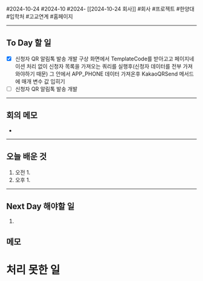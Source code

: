 #2024-10-24 #2024-10 #2024- [[2024-10-24 회사]]
#회사 #프로젝트 #한양대 #입학처 #고교연계 #홈페이지

---
## To Day 할 일
- [x] 신청자 QR 알림톡 발송 개발 구상 
      화면에서 TemplateCode를 받아고고
      페이지네이션 처리 없이 신청자 목록을 가져오는 쿼리를 실행후(신청자 데이터를 전부 가져와야하기 때문) 그 안에서 APP_PHONE 데이터 가져온후 
      KakaoQRSend 메서드에 매개 변수 값 입히기 
- [ ] 신청자 QR 알림톡 발송 개발
---
## 회의 메모
- 
---
## 오늘 배운 것
1. 오전
    1. 
2. 오후
    1. 
---
## Next Day 해야할 일
1. 


## 메모


# 처리 못한 일